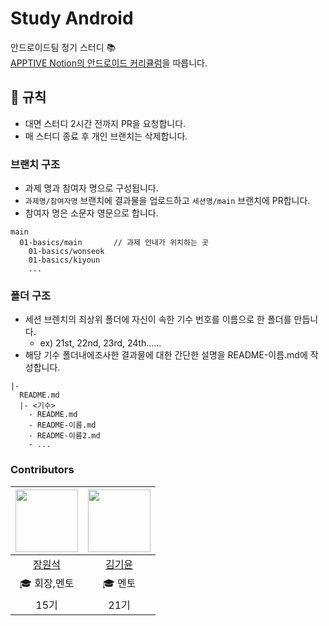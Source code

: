 # Study Android
안드로이드팀 정기 스터디 📚  
[APPTIVE Notion의 안드로이드 커리큘럼](https://www.notion.so/apptive/1d0e3d4189a580dcaae1f8003eacff18)을 따릅니다.

## 📐 규칙
- 대면 스터디 2시간 전까지 PR을 요청합니다.
- 매 스터디 종료 후 개인 브랜치는 삭제합니다.

### 브랜치 구조
- 과제 명과 참여자 명으로 구성됩니다.
- ```과제명/참여자명``` 브랜치에 결과물을 업로드하고 ```세션명/main``` 브랜치에 PR합니다.
- 참여자 명은 소문자 영문으로 합니다.

```plain
main
  01-basics/main       // 과제 안내가 위치하는 곳
    01-basics/wonseok
    01-basics/kiyoun
    ...
```

### 폴더 구조
- 세션 브렌치의 최상위 폴더에 자신이 속한 기수 번호를 이름으로 한 폴더를 만듭니다.
  - ex) 21st, 22nd, 23rd, 24th......
- 해당 기수 폴더내에조사한 결과물에 대한 간단한 설명을 README-이름.md에 작성합니다.
```plain
|-
  README.md
  |- <기수>
    - README.md
    - README-이름.md
    - README-이름2.md
    - ...
```

### Contributors
| <img width="100" src="https://github.com/cotidie.png"> | <img width="100" src="https://github.com/gykim22.png"> | 
|:----------------------:|:----------------------:|
| [장원석](https://github.com/cotidie) | [김기윤](https://github.com/gykim22) |
| 🎓 회장,멘토 | 🎓 멘토 |
| 15기 | 21기 |
